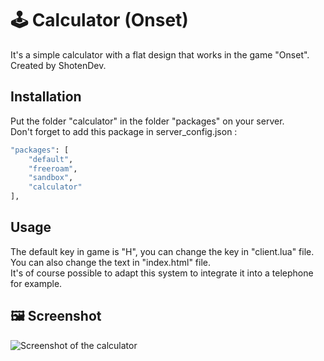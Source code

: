 # :joystick: Calculator (Onset)

It's a simple calculator with a flat design that works in the game "Onset".  
Created by ShotenDev.

## Installation

Put the folder "calculator" in the folder "packages" on your server.  
Don't forget to add this package in server_config.json :

```bash
"packages": [
    "default",
    "freeroam",
    "sandbox",
    "calculator"
],
```

## Usage

The default key in game is "H", you can change the key in "client.lua" file.  
You can also change the text in "index.html" file.  
It's of course possible to adapt this system to integrate it into a telephone for example.


## :framed_picture: Screenshot
![Screenshot of the calculator](https://www.zupimages.net/up/19/51/5j5v.png)
